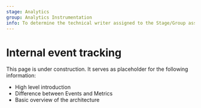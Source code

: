```yaml
---
stage: Analytics
group: Analytics Instrumentation
info: To determine the technical writer assigned to the Stage/Group associated with this page, see https://about.gitlab.com/handbook/product/ux/technical-writing/#assignments
---
```


# Internal event tracking

This page is under construction. It serves as placeholder for the following information:

- High level introduction
- Difference between Events and Metrics
- Basic overview of the architecture
